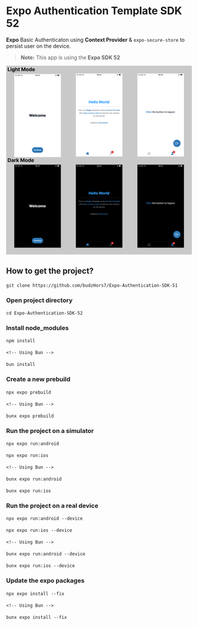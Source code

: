 # Expo Authentication Template SDK 52

**Expo** Basic Authenticaton using **Context Provider** & `expo-secure-store` to persist user on the device.

> **Note:** This app is using the **Expo SDK 52**

![app](/assets/images/App%20Showcase.png)

## How to get the project?

    git clone https://github.com/budzHors7/Expo-Authentication-SDK-51

### Open project directory

    cd Expo-Authentication-SDK-52

### Install node_modules

    npm install

    <!-- Using Bun -->

    bun install

### Create a new prebuild

    npx expo prebuild

    <!-- Using Bun -->

    bunx expo prebuild

### Run the project on a simulator

    npx expo run:android

    npx expo run:ios

    <!-- Using Bun -->

    bunx expo run:android

    bunx expo run:ios

### Run the project on a real device

    npx expo run:android --device

    npx expo run:ios --device

    <!-- Using Bun -->

    bunx expo run:android --device

    bunx expo run:ios --device

### Update the expo packages

    npx expo install --fix

    <!-- Using Bun -->

    bunx expo install --fix